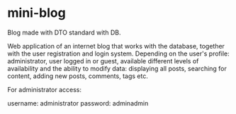 # mini-blog
Blog made with DTO standard with DB.

Web application of an internet blog that works with the database, together with the user registration and login system. 
Depending on the user's profile: administrator, user logged in or guest, available different levels of availability 
and the ability to modify data: displaying all posts, searching for content, adding new posts, comments, tags etc.

For administrator access:

username: administrator
password: adminadmin


